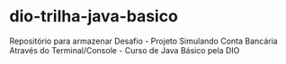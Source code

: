 # dio-trilha-java-basico
Repositório para armazenar Desafio - Projeto Simulando Conta Bancária Através do Terminal/Console - Curso de Java Básico pela DIO
